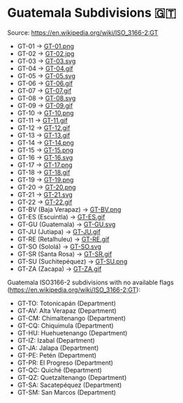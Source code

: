 # Guatemala Subdivisions 🇬🇹

Source: https://en.wikipedia.org/wiki/ISO_3166-2:GT

* GT-01 -> [GT-01.png](https://github.com/amckenna41/iso3166-flag-icons/blob/main/iso3166-2-icons/GT/GT-01.png)
* GT-02 -> [GT-02.jpg](https://github.com/amckenna41/iso3166-flag-icons/blob/main/iso3166-2-icons/GT/GT-02.jpg)
* GT-03 -> [GT-03.svg](https://github.com/amckenna41/iso3166-flag-icons/blob/main/iso3166-2-icons/GT/GT-03.svg)
* GT-04 -> [GT-04.gif](https://github.com/amckenna41/iso3166-flag-icons/blob/main/iso3166-2-icons/GT/GT-04.gif)
* GT-05 -> [GT-05.svg](https://github.com/amckenna41/iso3166-flag-icons/blob/main/iso3166-2-icons/GT/GT-05.svg)
* GT-06 -> [GT-06.gif](https://github.com/amckenna41/iso3166-flag-icons/blob/main/iso3166-2-icons/GT/GT-06.gif)
* GT-07 -> [GT-07.gif](https://github.com/amckenna41/iso3166-flag-icons/blob/main/iso3166-2-icons/GT/GT-07.gif)
* GT-08 -> [GT-08.svg](https://github.com/amckenna41/iso3166-flag-icons/blob/main/iso3166-2-icons/GT/GT-08.svg)
* GT-09 -> [GT-09.gif](https://github.com/amckenna41/iso3166-flag-icons/blob/main/iso3166-2-icons/GT/GT-09.gif)
* GT-10 -> [GT-10.png](https://github.com/amckenna41/iso3166-flag-icons/blob/main/iso3166-2-icons/GT/GT-10.png)
* GT-11 -> [GT-11.gif](https://github.com/amckenna41/iso3166-flag-icons/blob/main/iso3166-2-icons/GT/GT-11.gif)
* GT-12 -> [GT-12.gif](https://github.com/amckenna41/iso3166-flag-icons/blob/main/iso3166-2-icons/GT/GT-12.gif)
* GT-13 -> [GT-13.gif](https://github.com/amckenna41/iso3166-flag-icons/blob/main/iso3166-2-icons/GT/GT-13.gif)
* GT-14 -> [GT-14.png](https://github.com/amckenna41/iso3166-flag-icons/blob/main/iso3166-2-icons/GT/GT-14.png)
* GT-15 -> [GT-15.png](https://github.com/amckenna41/iso3166-flag-icons/blob/main/iso3166-2-icons/GT/GT-15.png)
* GT-16 -> [GT-16.svg](https://github.com/amckenna41/iso3166-flag-icons/blob/main/iso3166-2-icons/GT/GT-16.svg)
* GT-17 -> [GT-17.png](https://github.com/amckenna41/iso3166-flag-icons/blob/main/iso3166-2-icons/GT/GT-17.png)
* GT-18 -> [GT-18.gif](https://github.com/amckenna41/iso3166-flag-icons/blob/main/iso3166-2-icons/GT/GT-18.gif)
* GT-19 -> [GT-19.png](https://github.com/amckenna41/iso3166-flag-icons/blob/main/iso3166-2-icons/GT/GT-19.png)
* GT-20 -> [GT-20.png](https://github.com/amckenna41/iso3166-flag-icons/blob/main/iso3166-2-icons/GT/GT-20.png)
* GT-21 -> [GT-21.svg](https://github.com/amckenna41/iso3166-flag-icons/blob/main/iso3166-2-icons/GT/GT-21.svg)
* GT-22 -> [GT-22.gif](https://github.com/amckenna41/iso3166-flag-icons/blob/main/iso3166-2-icons/GT/GT-22.gif)
* GT-BV (Baja Verapaz) -> [GT-BV.png](https://github.com/amckenna41/iso3166-flag-icons/blob/main/iso3166-2-icons/GT/GT-BV.png)
* GT-ES (Escuintla) -> [GT-ES.gif](https://github.com/amckenna41/iso3166-flag-icons/blob/main/iso3166-2-icons/GT/GT-ES.gif)
* GT-GU (Guatemala) -> [GT-GU.svg](https://github.com/amckenna41/iso3166-flag-icons/blob/main/iso3166-2-icons/GT/GT-GU.svg)
* GT-JU (Jutiapa) -> [GT-JU.gif](https://github.com/amckenna41/iso3166-flag-icons/blob/main/iso3166-2-icons/GT/GT-JU.gif)
* GT-RE (Retalhuleu) -> [GT-RE.gif](https://github.com/amckenna41/iso3166-flag-icons/blob/main/iso3166-2-icons/GT/GT-RE.gif)
* GT-SO (Sololá) -> [GT-SO.svg](https://github.com/amckenna41/iso3166-flag-icons/blob/main/iso3166-2-icons/GT/GT-SO.svg)
* GT-SR (Santa Rosa) -> [GT-SR.gif](https://github.com/amckenna41/iso3166-flag-icons/blob/main/iso3166-2-icons/GT/GT-SR.gif)
* GT-SU (Suchitepéquez) -> [GT-SU.png](https://github.com/amckenna41/iso3166-flag-icons/blob/main/iso3166-2-icons/GT/GT-SU.png)
* GT-ZA (Zacapa) -> [GT-ZA.gif](https://github.com/amckenna41/iso3166-flag-icons/blob/main/iso3166-2-icons/GT/GT-ZA.gif)

Guatemala ISO3166-2 subdivisions with no available flags (https://en.wikipedia.org/wiki/ISO_3166-2:GT):

* GT-TO: Totonicapán (Department)
* GT-AV: Alta Verapaz (Department)
* GT-CM: Chimaltenango (Department)
* GT-CQ: Chiquimula (Department)
* GT-HU: Huehuetenango (Department)
* GT-IZ: Izabal (Department)
* GT-JA: Jalapa (Department)
* GT-PE: Petén (Department)
* GT-PR: El Progreso (Department)
* GT-QC: Quiché (Department)
* GT-QZ: Quetzaltenango (Department)
* GT-SA: Sacatepéquez (Department)
* GT-SM: San Marcos (Department)